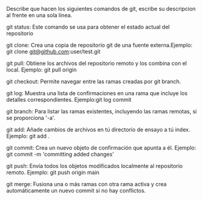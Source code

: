 Describe que hacen los siguientes comandos de git, escribe su descripcion al frente en una sola linea.

git status: Este comando se usa para obtener el estado actual del repositorio

git clone: Crea una copia de repositorio git de una fuente externa.Ejemplo: git clone git@github.com:user/test.git

git pull: Obtiene los archivos del repositorio remoto y los combina con el local. Ejemplo: git pull origin

git checkout: Permite navegar entre las ramas creadas por git branch. 

git log: Muestra una lista de confirmaciones en una rama que incluye los detalles correspondientes. Ejemplo:git log commit

git branch: Para listar las ramas existentes, incluyendo las ramas remotas, si se proporciona '-a'. 

git add: Añade cambios de archivos en tú directorio de ensayo a tú index. Ejemplo: git add .

git commit: Crea un nuevo objeto de confirmación que apunta a él. Ejemplo: git commit -m 'committing added changes'

git push: Envía todos los objetos modificados localmente al repositorio remoto. Ejemplo: git push origin main

git merge: Fusiona una o más ramas con otra rama activa y crea automáticamente un nuevo commit si no hay conflictos. 
